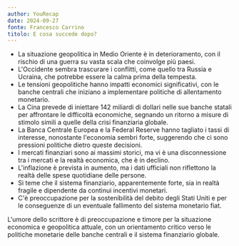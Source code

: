 ```yaml
---
author: YouRecap
date: 2024-09-27
fonte: Francesco Carrino
titolo: E cosa succede dopo?
---
```


- La situazione geopolitica in Medio Oriente è in deterioramento, con il rischio di una guerra su vasta scala che coinvolge più paesi.
- L'Occidente sembra trascurare i conflitti, come quello tra Russia e Ucraina, che potrebbe essere la calma prima della tempesta.
- Le tensioni geopolitiche hanno impatti economici significativi, con le banche centrali che iniziano a implementare politiche di allentamento monetario.
- La Cina prevede di iniettare 142 miliardi di dollari nelle sue banche statali per affrontare le difficoltà economiche, segnando un ritorno a misure di stimolo simili a quelle della crisi finanziaria globale.
- La Banca Centrale Europea e la Federal Reserve hanno tagliato i tassi di interesse, nonostante l'economia sembri forte, suggerendo che ci sono pressioni politiche dietro queste decisioni.
- I mercati finanziari sono ai massimi storici, ma vi è una disconnessione tra i mercati e la realtà economica, che è in declino.
- L'inflazione è prevista in aumento, ma i dati ufficiali non riflettono la realtà delle spese quotidiane delle persone.
- Si teme che il sistema finanziario, apparentemente forte, sia in realtà fragile e dipendente da continui incentivi monetari.
- C'è preoccupazione per la sostenibilità del debito degli Stati Uniti e per le conseguenze di un eventuale fallimento del sistema monetario fiat.

L'umore dello scrittore è di preoccupazione e timore per la situazione economica e geopolitica attuale, con un orientamento critico verso le politiche monetarie delle banche centrali e il sistema finanziario globale.
